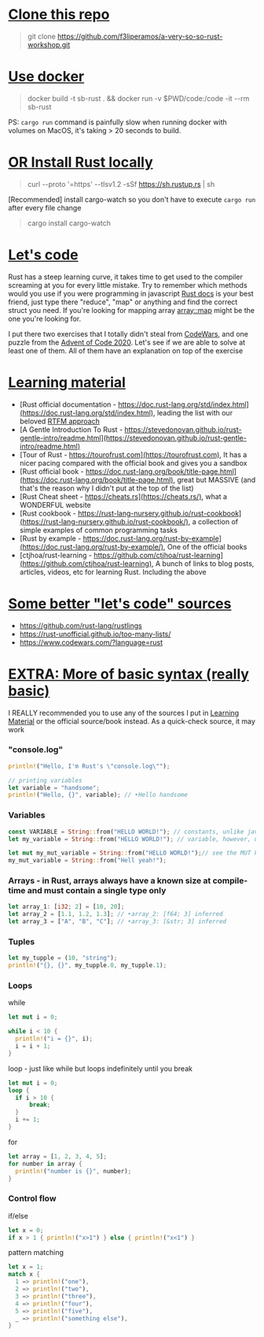 # [Clone this repo](#clone)
> git clone https://github.com/f3liperamos/a-very-so-so-rust-workshop.git

# [Use docker](#docker)
> docker build -t sb-rust . && docker run -v $PWD/code:/code -it --rm sb-rust

PS: `cargo run` command is painfully slow when running docker with volumes on MacOS, it's taking > 20 seconds to build.

# [OR Install Rust locally](#install-glorious-rust)
> curl --proto '=https' --tlsv1.2 -sSf https://sh.rustup.rs | sh

[Recommended] install cargo-watch so you don't have to execute `cargo run` after every file change
> cargo install cargo-watch

# [Let's code](#lets-code)
Rust has a steep learning curve, it takes time to get used to the compiler screaming at you for every little mistake.
 Try to remember which methods would you use if you were programming in javascript [Rust docs](https://doc.rust-lang.org/std/index.html) is your best friend,
 just type there "reduce", "map" or anything and find the correct struct you need. If you're looking for mapping array [array::map](https://doc.rust-lang.org/std/primitive.array.html#method.map)
 might be the one you're looking for.

I put there two exercises that I totally didn't steal from [CodeWars](https://www.codewars.com/?language=rust), and one puzzle from
 the [Advent of Code 2020](https://adventofcode.com/2020). Let's see if we are able to solve at least one of them. All of them have an explanation on top of the exercise

# [Learning material](#learning)
- [Rust official documentation - https://doc.rust-lang.org/std/index.html](https://doc.rust-lang.org/std/index.html), leading the list with our beloved [RTFM approach](https://en.wikipedia.org/wiki/RTFM)
- [A Gentle Introduction To Rust - https://stevedonovan.github.io/rust-gentle-intro/readme.html](https://stevedonovan.github.io/rust-gentle-intro/readme.html)
- [Tour of Rust - https://tourofrust.com](https://tourofrust.com), It has a nicer pacing compared with the official book and gives you a sandbox
- [Rust official book - https://doc.rust-lang.org/book/title-page.html](https://doc.rust-lang.org/book/title-page.html), great but MASSIVE (and that's the reason why I didn't put at the top of the list)
- [Rust Cheat sheet - https://cheats.rs](https://cheats.rs/), what a WONDERFUL website
- [Rust cookbook - https://rust-lang-nursery.github.io/rust-cookbook](https://rust-lang-nursery.github.io/rust-cookbook/), a collection of simple examples of common programming tasks
- [Rust by example - https://doc.rust-lang.org/rust-by-example](https://doc.rust-lang.org/rust-by-example/), One of the official books
- [ctjhoa/rust-learning - https://github.com/ctjhoa/rust-learning](https://github.com/ctjhoa/rust-learning), A bunch of links to blog posts, articles, videos, etc for learning Rust. Including the above

# [Some better "let's code" sources](#better-lets-code)
- https://github.com/rust-lang/rustlings
- https://rust-unofficial.github.io/too-many-lists/
- https://www.codewars.com/?language=rust

# [EXTRA: More of basic syntax (really basic)](#really-basic-syntax)
I REALLY recommended you to use any of the sources I put in [Learning Material](#learning) or the official source/book instead. As a quick-check source, it may work

### "console.log"
```rust
println!("Hello, I'm Rust's \"console.log\"");

// printing variables
let variable = "handsome";
println!("Hello, {}", variable); // ‣Hello handsome
```

### Variables
```rust
const VARIABLE = String::from("HELLO WORLD!"); // constants, unlike javascript once defined they don't change by any means
let my_variable = String::from("HELLO WORLD!"); // variable, however, unlike javascript it doesn't mutate unless you tell it can mutate

let mut my_mut_variable = String::from("HELLO WORLD!");// see the MUT keyword there? Now we can mutate
my_mut_variable = String::from("Hell yeah!");
```

### Arrays - in Rust, arrays always have a known size at compile-time and must contain a single type only
```rust
let array_1: [i32; 2] = [10, 20];
let array_2 = [1.1, 1.2, 1.3]; // ‣array_2: [f64; 3] inferred
let array_3 = ["A", "B", "C"]; // ‣array_3: [&str; 3] inferred
```

### Tuples
```rust
let my_tupple = (10, "string");
println!("{}, {}", my_tupple.0, my_tupple.1);
```

### Loops 
while
```rust
let mut i = 0;

while i < 10 {
  println!("i = {}", i);
  i = i + 1;
}
```

loop - just like while but loops indefinitely until you break
```rust
let mut i = 0;
loop {
  if i > 10 {
      break;
  }
  i += 1;
}
```

for
```rust
let array = [1, 2, 3, 4, 5];
for number in array {
  println!("number is {}", number);
}
```

### Control flow
if/else
```rust
let x = 0;
if x > 1 { println!("x>1") } else { println!("x<1") }
```

pattern matching
```rust
let x = 1;
match x {
  1 => println!("one"),
  2 => println!("two"),
  3 => println!("three"),
  4 => println!("four"),
  5 => println!("five"),
  _ => println!("something else"),
}
```
